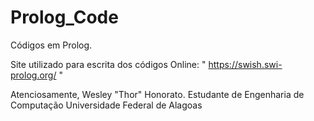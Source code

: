 # Prolog_Code
Códigos em Prolog.

Site utilizado para escrita dos códigos Online: " https://swish.swi-prolog.org/ "


Atenciosamente,
Wesley "Thor" Honorato.
Estudante de Engenharia de Computação
Universidade Federal de Alagoas
